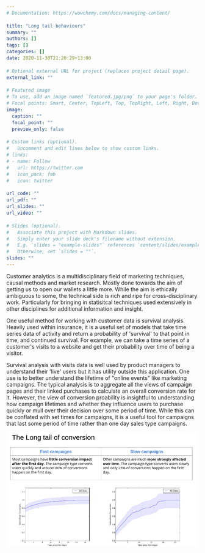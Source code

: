 ```yaml
---
# Documentation: https://wowchemy.com/docs/managing-content/

title: "Long tail behaviours"
summary: ""
authors: []
tags: []
categories: []
date: 2020-11-30T21:20:29+13:00

# Optional external URL for project (replaces project detail page).
external_link: ""

# Featured image
# To use, add an image named `featured.jpg/png` to your page's folder.
# Focal points: Smart, Center, TopLeft, Top, TopRight, Left, Right, BottomLeft, Bottom, BottomRight.
image:
  caption: ""
  focal_point: ""
  preview_only: false

# Custom links (optional).
#   Uncomment and edit lines below to show custom links.
# links:
# - name: Follow
#   url: https://twitter.com
#   icon_pack: fab
#   icon: twitter

url_code: ""
url_pdf: ""
url_slides: ""
url_video: ""

# Slides (optional).
#   Associate this project with Markdown slides.
#   Simply enter your slide deck's filename without extension.
#   E.g. `slides = "example-slides"` references `content/slides/example-slides.md`.
#   Otherwise, set `slides = ""`.
slides: ""
---
```


Customer analytics is a multidisciplinary field of marketing techniques, causal methods and market research. Mostly done towards the aim of getting us to open our wallets a little more. While the aim is ethically ambiguous to some, the technical side is rich and ripe for cross-disciplinary work. Particularly for bringing in statisitcal techniques used extensively in other disciplines for additional information and insight. 

One useful method for working with customer data is survival analysis. Heavily used within insurance, it is a useful set of models that take time series data of activity and return a probability of 'survival' to that point in time, and continued survival. For example, we can take a time series of a customer's visits to a website and get their probability over time of being a visitor. 

Survival analysis with visits data is well used by product managers to understand their 'live' users but it has utility outside this application. One use is to better understand the lifetime of "online events" like marketing campaigns. The typical analysis is to aggregate all the views of campaign pages and their linked purchases to calculate an overall conversion rate for it. However, the view of conversion proability is insightful to understanding how campaign lifetimes and whether they influence users to purchase quickly or mull over their decision over some period of time. While this can be conflated with set times for campaigns, it is a useful tool for campaigns that last some period of time rather than one day sales type campaigns. 

![](long-conversion.png)